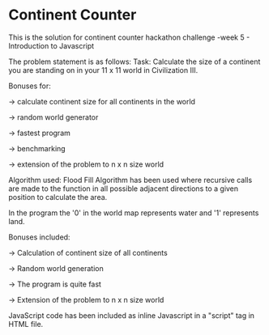 
# Continent Counter

This is the solution for continent counter hackathon challenge -week 5 - Introduction to Javascript


The problem statement is as follows:
Task: Calculate the size of a continent you are standing on in your 11 x 11 world in Civilization III.

Bonuses for:

-> calculate continent size for all continents in the world

-> random world generator

-> fastest program

-> benchmarking

-> extension of the problem to n x n size world



Algorithm used:
Flood Fill Algorithm has been used where recursive calls are made to the function
in all possible adjacent directions to a given position to calculate the area.

In the program the '0' in the world map represents water and '1' represents land. 


Bonuses included:

-> Calculation of continent size of all continents

-> Random world generation

-> The program is quite fast

-> Extension of the problem to n x n size world


JavaScript code has been included as inline Javascript in a "script" tag in HTML file.


